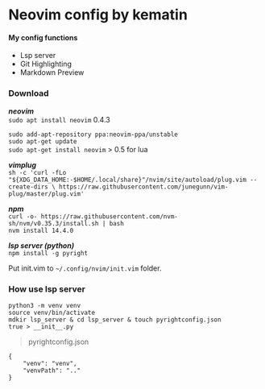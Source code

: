 # Neovim config by kematin
#### My config functions

- Lsp server
- Git Highlighting
- Markdown Preview

### Download

***neovim***<br>
`sudo apt install neovim` 0.4.3

`sudo add-apt-repository ppa:neovim-ppa/unstable`<br>
`sudo apt-get update`<br>
`sudo apt-get install neovim` > 0.5 for lua<br>

***vimplug***<br>
`sh -c 'curl -fLo "${XDG_DATA_HOME:-$HOME/.local/share}"/nvim/site/autoload/plug.vim --create-dirs \
       https://raw.githubusercontent.com/junegunn/vim-plug/master/plug.vim'`

***npm***<br>
`curl -o- https://raw.githubusercontent.com/nvm-sh/nvm/v0.35.3/install.sh | bash`<br>
`nvm install 14.4.0`

***lsp server (python)***<br>
`npm install -g pyright`<br>

Put init.vim to `~/.config/nvim/init.vim` folder.

### How use lsp server
`python3 -m venv venv`<br>
`source venv/bin/activate`<br>
`mdkir lsp_server & cd lsp_server & touch pyrightconfig.json`<br>
`true > __init__.py`<br>
> pyrightconfig.json
```
{
    "venv": "venv",
    "venvPath": ".."
}
```
